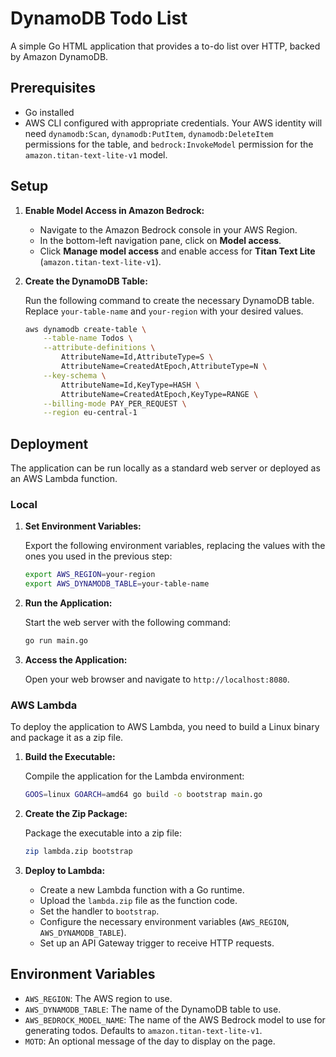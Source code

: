 # DynamoDB Todo List

A simple Go HTML application that provides a to-do list over HTTP, backed by Amazon DynamoDB.

## Prerequisites

- Go installed
- AWS CLI configured with appropriate credentials. Your AWS identity will need `dynamodb:Scan`, `dynamodb:PutItem`, `dynamodb:DeleteItem` permissions for the table, and `bedrock:InvokeModel` permission for the `amazon.titan-text-lite-v1` model.

## Setup

1.  **Enable Model Access in Amazon Bedrock:**
    - Navigate to the Amazon Bedrock console in your AWS Region.
    - In the bottom-left navigation pane, click on **Model access**.
    - Click **Manage model access** and enable access for **Titan Text Lite** (`amazon.titan-text-lite-v1`).

2.  **Create the DynamoDB Table:**

    Run the following command to create the necessary DynamoDB table. Replace `your-table-name` and `your-region` with your desired values.

    ```bash
    aws dynamodb create-table \
        --table-name Todos \
        --attribute-definitions \
            AttributeName=Id,AttributeType=S \
            AttributeName=CreatedAtEpoch,AttributeType=N \
        --key-schema \
            AttributeName=Id,KeyType=HASH \
            AttributeName=CreatedAtEpoch,KeyType=RANGE \
        --billing-mode PAY_PER_REQUEST \
        --region eu-central-1
    ```

## Deployment

The application can be run locally as a standard web server or deployed as an AWS Lambda function.

### Local

1.  **Set Environment Variables:**

    Export the following environment variables, replacing the values with the ones you used in the previous step:

    ```bash
    export AWS_REGION=your-region
    export AWS_DYNAMODB_TABLE=your-table-name
    ```

2.  **Run the Application:**

    Start the web server with the following command:

    ```bash
    go run main.go
    ```

3.  **Access the Application:**

    Open your web browser and navigate to `http://localhost:8080`.

### AWS Lambda

To deploy the application to AWS Lambda, you need to build a Linux binary and package it as a zip file.

1.  **Build the Executable:**

    Compile the application for the Lambda environment:

    ```bash
    GOOS=linux GOARCH=amd64 go build -o bootstrap main.go
    ```

2.  **Create the Zip Package:**

    Package the executable into a zip file:

    ```bash
    zip lambda.zip bootstrap
    ```

3.  **Deploy to Lambda:**

    - Create a new Lambda function with a Go runtime.
    - Upload the `lambda.zip` file as the function code.
    - Set the handler to `bootstrap`.
    - Configure the necessary environment variables (`AWS_REGION`, `AWS_DYNAMODB_TABLE`).
    - Set up an API Gateway trigger to receive HTTP requests.

## Environment Variables

- `AWS_REGION`: The AWS region to use.
- `AWS_DYNAMODB_TABLE`: The name of the DynamoDB table to use.
- `AWS_BEDROCK_MODEL_NAME`: The name of the AWS Bedrock model to use for generating todos. Defaults to `amazon.titan-text-lite-v1`.
- `MOTD`: An optional message of the day to display on the page.
